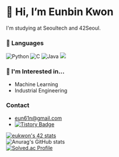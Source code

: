# 👋 Hi, I’m Eunbin Kwon
I'm studying at Seoultech and 42Seoul.

### 🌱 Languages
<img alt="Python" src="https://img.shields.io/badge/Python-3776AB?style=for-the-badge&logo=python&logoColor=white"/> <img alt="C" src="https://img.shields.io/badge/C-blue?style=for-the-badge&logo=C&logoColor=White"/> <img alt="Java" src="https://img.shields.io/badge/Java-007396?style=for-the-badge&logo=Java&locoColor=White"/> <img src="https://img.shields.io/badge/mysql-4479A1?style=for-the-badge&logo=mysql&logoColor=white">

### 🌿 I'm Interested in...
- Machine Learning
- Industrial Engineering

### Contact
- eun61n@gmail.com
- [![Tistory Badge](https://img.shields.io/badge/Tech%20Blog-555263?style=flat&logoColor=white)](https://eunbin00.tistory.com)

[![eukwon's 42 stats](https://badge42.vercel.app/api/v2/cl5kiwlg3000609jphh6n6njn/stats?cursusId=21&coalitionId=86)](https://github.com/JaeSeoKim/badge42)<br/>
![Anurag's GitHub stats](https://github-readme-stats.vercel.app/api?username=eun61n00&hide=contribs,prs)<br/>
[![Solved.ac Profile](http://mazassumnida.wtf/api/generate_badge?boj=eun61n)](https://solved.ac/eun61n)


<!---
eun61n00/eun61n00 is a ✨ special ✨ repository because its `README.md` (this file) appears on your GitHub profile.
You can click the Preview link to take a look at your changes.
--->
